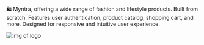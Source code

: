 🛍️ Myntra, offering a wide range of fashion and lifestyle products. Built from scratch. Features user authentication, product catalog, shopping cart, and more. Designed for responsive and intuitive user experience.










![img of logo](https://github.com/user-attachments/assets/4051c11f-de0c-4634-902f-2886ff1c138f)







